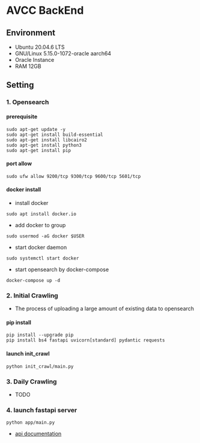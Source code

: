 # AVCC BackEnd

## Environment

- Ubuntu 20.04.6 LTS
- GNU/Linux 5.15.0-1072-oracle aarch64
- Oracle Instance
- RAM 12GB

## Setting

### 1. Opensearch

#### prerequisite

```
sudo apt-get update -y
sudo apt-get install build-essential
sudo apt-get install libcairo2
sudo apt-get install python3
sudo apt-get install pip
```

#### port allow

```
sudo ufw allow 9200/tcp 9300/tcp 9600/tcp 5601/tcp
```

#### docker install

- install docker

```
sudo apt install docker.io
```

- add docker to group

```
sudo usermod -aG docker $USER
```

- start docker daemon

```
sudo systemctl start docker
```

- start opensearch by docker-compose

```
docker-compose up -d
```

### 2. Initial Crawling

- The process of uploading a large amount of existing data to opensearch

#### pip install

```
pip install --upgrade pip
pip install bs4 fastapi uvicorn[standard] pydantic requests
```

#### launch init_crawl

`python init_crawl/main.py`

### 3. Daily Crawling

- TODO

### 4. launch fastapi server

`python app/main.py`

- [api documentation](http://avcc.jieeen.kr:8000/docs)
